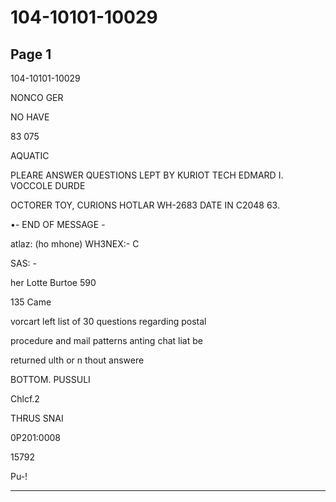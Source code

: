 # 104-10101-10029

## Page 1

104-10101-10029

NONCO GER

NO HAVE

83 075

AQUATIC

PLEARE ANSWER QUESTIONS LEPT BY KURIOT TECH EDMARD I. VOCCOLE DURDE

OCTORER TOY, CURIONS HOTLAR WH-2683 DATE IN C2048 63.

•- END OF MESSAGE -

atlaz: (ho mhone) WH3NEX:- C

SAS: -

her Lotte Burtoe 590

135 Came

vorcart left list of 30 questions regarding postal

procedure and mail patterns anting chat liat be

returned ulth or n thout answere

BOTTOM. PUSSULI

Chlcf.2

THRUS SNAI

0P201:0008

15792

Pu-!

---

